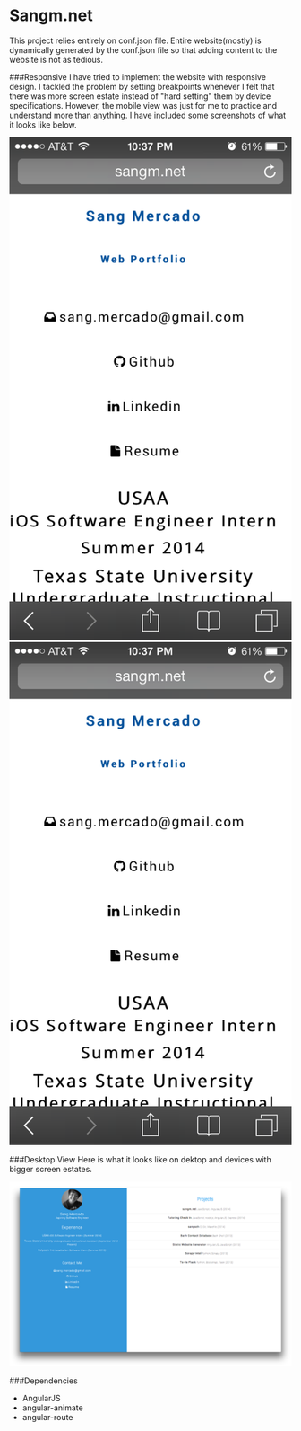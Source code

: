 # Sangm.net
This project relies entirely on conf.json file.
Entire website(mostly) is dynamically generated by the conf.json
file so that adding content to the website is not as tedious.

###Responsive
I have tried to implement the website with responsive design. I tackled
the problem by setting breakpoints whenever I felt that there was 
more screen estate instead of "hard setting" them by device specifications.
However, the mobile view was just for me to practice and understand more 
than anything. I have included some screenshots of what it looks like below.

![Mobile View](/img/mobile_view1.PNG?raw=true)
![Mobile View](/img/mobile_view1.PNG?raw=true)

###Desktop View
Here is what it looks like on dektop and devices with bigger
screen estates. 

![Desktop View](/img/desktop_view.PNG?raw=true)



###Dependencies
* AngularJS
* angular-animate
* angular-route
